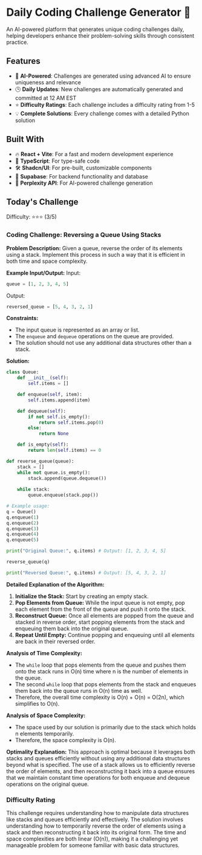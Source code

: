 # Daily Coding Challenge Generator 🚀

An AI-powered platform that generates unique coding challenges daily, helping developers enhance their problem-solving skills through consistent practice.

## Features

- 🤖 **AI-Powered**: Challenges are generated using advanced AI to ensure uniqueness and relevance
- 🕒 **Daily Updates**: New challenges are automatically generated and committed at 12 AM EST
- ⭐ **Difficulty Ratings**: Each challenge includes a difficulty rating from 1-5
- 💡 **Complete Solutions**: Every challenge comes with a detailed Python solution

## Built With

- 🔥 **React + Vite**: For a fast and modern development experience
- 🔷 **TypeScript**: For type-safe code
- 🛠️ **Shadcn/UI**: For pre-built, customizable components
- 🔌 **Supabase**: For backend functionality and database
- 🤖 **Perplexity API**: For AI-powered challenge generation

## Today's Challenge

Difficulty: ⭐⭐⭐ (3/5)

### Coding Challenge: Reversing a Queue Using Stacks

**Problem Description:**
Given a queue, reverse the order of its elements using a stack. Implement this process in such a way that it is efficient in both time and space complexity.

**Example Input/Output:**
Input:
```python
queue = [1, 2, 3, 4, 5]
```
Output:
```python
reversed_queue = [5, 4, 3, 2, 1]
```

**Constraints:**
- The input queue is represented as an array or list.
- The `enqueue` and `dequeue` operations on the queue are provided.
- The solution should not use any additional data structures other than a stack.

**Solution:**

```python
class Queue:
    def __init__(self):
        self.items = []

    def enqueue(self, item):
        self.items.append(item)

    def dequeue(self):
        if not self.is_empty():
            return self.items.pop(0)
        else:
            return None

    def is_empty(self):
        return len(self.items) == 0

def reverse_queue(queue):
    stack = []
    while not queue.is_empty():
        stack.append(queue.dequeue())
    
    while stack:
        queue.enqueue(stack.pop())

# Example usage:
q = Queue()
q.enqueue(1)
q.enqueue(2)
q.enqueue(3)
q.enqueue(4)
q.enqueue(5)

print("Original Queue:", q.items) # Output: [1, 2, 3, 4, 5]

reverse_queue(q)

print("Reversed Queue:", q.items) # Output: [5, 4, 3, 2, 1]
```

**Detailed Explanation of the Algorithm:**
1. **Initialize the Stack:** Start by creating an empty stack.
2. **Pop Elements from Queue:** While the input queue is not empty, pop each element from the front of the queue and push it onto the stack.
3. **Reconstruct Queue:** Once all elements are popped from the queue and stacked in reverse order, start popping elements from the stack and enqueuing them back into the original queue.
4. **Repeat Until Empty:** Continue popping and enqueuing until all elements are back in their reversed order.

**Analysis of Time Complexity:**
- The `while` loop that pops elements from the queue and pushes them onto the stack runs in O(n) time where n is the number of elements in the queue.
- The second `while` loop that pops elements from the stack and enqueues them back into the queue runs in O(n) time as well.
- Therefore, the overall time complexity is O(n) + O(n) = O(2n), which simplifies to O(n).

**Analysis of Space Complexity:**
- The space used by our solution is primarily due to the stack which holds n elements temporarily.
- Therefore, the space complexity is O(n).

**Optimality Explanation:**
This approach is optimal because it leverages both stacks and queues efficiently without using any additional data structures beyond what is specified. The use of a stack allows us to efficiently reverse the order of elements, and then reconstructing it back into a queue ensures that we maintain constant time operations for both enqueue and dequeue operations on the original queue.

### Difficulty Rating
This challenge requires understanding how to manipulate data structures like stacks and queues efficiently and effectively. The solution involves understanding how to temporarily reverse the order of elements using a stack and then reconstructing it back into its original form. The time and space complexities are both linear (O(n)), making it a challenging yet manageable problem for someone familiar with basic data structures.